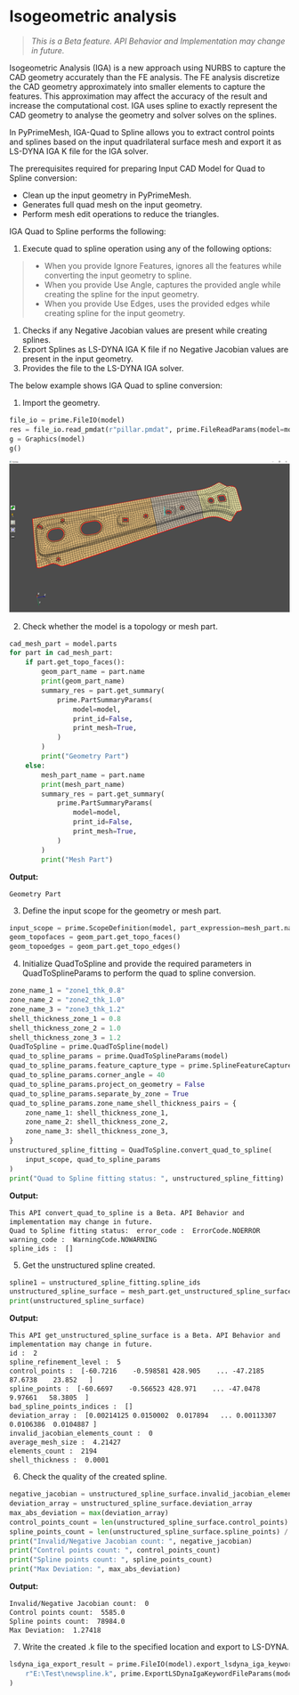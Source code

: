 # Isogeometric analysis

> *This is a Beta feature. API Behavior and Implementation may change in future.*

Isogeometric Analysis (IGA) is a new approach using NURBS to capture the CAD geometry accurately than the FE analysis.
The FE analysis discretize the CAD geometry approximately into smaller elements to capture the features.
This approximation may affect the accuracy of the result and increase the computational cost.
IGA uses spline to exactly represent the  CAD geometry to analyse the geometry and solver solves on the splines.

In PyPrimeMesh, IGA-Quad to Spline allows you to extract control points and splines based on the input quadrilateral surface mesh and export it as LS-DYNA IGA K file for the IGA solver.

The prerequisites required for preparing Input CAD Model for Quad to Spline conversion:

* Clean up the input geometry in PyPrimeMesh.
* Generates full quad mesh on the input geometry.
* Perform mesh edit operations to reduce the triangles.

IGA Quad to Spline performs the following:

1. Execute quad to spline operation using any of the following options:

> - When you provide Ignore Features, ignores all the features while converting the input geometry to spline.
> - When you provide Use Angle, captures the provided angle while creating the spline for the input geometry.
> - When you provide Use Edges, uses the provided edges while creating spline for the input geometry.
1. Checks if any Negative Jacobian values are present while creating splines.
2. Export Splines as LS-DYNA IGA K file if no Negative Jacobian values are present in the input geometry.
3. Provides the file to the LS-DYNA IGA solver.

The below example shows IGA Quad to spline conversion:

1. Import the geometry.

```python
file_io = prime.FileIO(model)
res = file_io.read_pmdat(r"pillar.pmdat", prime.FileReadParams(model=model))
g = Graphics(model)
g()
```
![model_iga](../images/model_iga.png)

2. Check whether the model is a topology or mesh part.

```python
cad_mesh_part = model.parts
for part in cad_mesh_part:
    if part.get_topo_faces():
        geom_part_name = part.name
        print(geom_part_name)
        summary_res = part.get_summary(
            prime.PartSummaryParams(
                model=model,
                print_id=False,
                print_mesh=True,
            )
        )
        print("Geometry Part")
    else:
        mesh_part_name = part.name
        print(mesh_part_name)
        summary_res = part.get_summary(
            prime.PartSummaryParams(
                model=model,
                print_id=False,
                print_mesh=True,
            )
        )
        print("Mesh Part")
```

**Output:**

```pycon
Geometry Part
```

3. Define the input scope for the geometry or mesh part.

```python
input_scope = prime.ScopeDefinition(model, part_expression=mesh_part.name)
geom_topofaces = geom_part.get_topo_faces()
geom_topoedges = geom_part.get_topo_edges()
```

4. Initialize QuadToSpline and provide the required parameters in QuadToSplineParams to perform the quad to spline conversion.

```python
zone_name_1 = "zone1_thk_0.8"
zone_name_2 = "zone2_thk_1.0"
zone_name_3 = "zone3_thk_1.2"
shell_thickness_zone_1 = 0.8
shell_thickness_zone_2 = 1.0
shell_thickness_zone_3 = 1.2
QuadToSpline = prime.QuadToSpline(model)
quad_to_spline_params = prime.QuadToSplineParams(model)
quad_to_spline_params.feature_capture_type = prime.SplineFeatureCaptureType.BYANGLE
quad_to_spline_params.corner_angle = 40
quad_to_spline_params.project_on_geometry = False
quad_to_spline_params.separate_by_zone = True
quad_to_spline_params.zone_name_shell_thickness_pairs = {
    zone_name_1: shell_thickness_zone_1,
    zone_name_2: shell_thickness_zone_2,
    zone_name_3: shell_thickness_zone_3,
}
unstructured_spline_fitting = QuadToSpline.convert_quad_to_spline(
    input_scope, quad_to_spline_params
)
print("Quad to Spline fitting status: ", unstructured_spline_fitting)
```

**Output:**

```pycon
This API convert_quad_to_spline is a Beta. API Behavior and implementation may change in future.
Quad to Spline fitting status:  error_code :  ErrorCode.NOERROR
warning_code :  WarningCode.NOWARNING
spline_ids :  []
```

5. Get the unstructured spline created.

```python
spline1 = unstructured_spline_fitting.spline_ids
unstructured_spline_surface = mesh_part.get_unstructured_spline_surface()
print(unstructured_spline_surface)
```

**Output:**

```pycon
This API get_unstructured_spline_surface is a Beta. API Behavior and implementation may change in future.
id :  2
spline_refinement_level :  5
control_points :  [-60.7216    -0.598581 428.905    ... -47.2185    87.6738    23.852   ]
spline_points :  [-60.6697    -0.566523 428.971    ... -47.0478     9.97661   58.3805  ]
bad_spline_points_indices :  []
deviation_array :  [0.00214125 0.0150002  0.017894   ... 0.00113307 0.0106386  0.0104887 ]
invalid_jacobian_elements_count :  0
average_mesh_size :  4.21427
elements_count :  2194
shell_thickness :  0.0001
```

6. Check the quality of the created spline.

```python
negative_jacobian = unstructured_spline_surface.invalid_jacobian_elements_count
deviation_array = unstructured_spline_surface.deviation_array
max_abs_deviation = max(deviation_array)
control_points_count = len(unstructured_spline_surface.control_points) / 3
spline_points_count = len(unstructured_spline_surface.spline_points) / 3
print("Invalid/Negative Jacobian count: ", negative_jacobian)
print("Control points count: ", control_points_count)
print("Spline points count: ", spline_points_count)
print("Max Deviation: ", max_abs_deviation)
```

**Output:**

```pycon
Invalid/Negative Jacobian count:  0
Control points count:  5585.0
Spline points count:  78984.0
Max Deviation:  1.27418
```

7. Write the created .k file to the specified location and export to LS-DYNA.

```python
lsdyna_iga_export_result = prime.FileIO(model).export_lsdyna_iga_keyword_file(
    r"E:\Test\newspline.k", prime.ExportLSDynaIgaKeywordFileParams(model)
)
```
